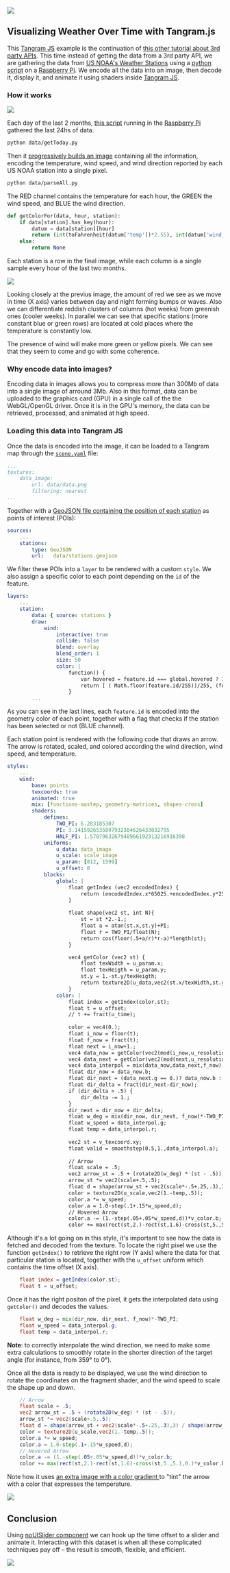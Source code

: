 ![](imgs/00.gif)

## Visualizing Weather Over Time with Tangram.js

This [Tangram JS](https://github.com/tangrams/tangram) example is the continuation of [this other tutorial about 3rd party APIs](https://github.com/tangrams/WeatherNow). This time instead of getting the data from a 3rd party API, we are gathering the data from [US NOAA's Weather Stations](http://weather.noaa.gov/pub/data/observations/metar/cycles) using a [python script](https://github.com/tangrams/WeatherOverTime/blob/gh-pages/data/getToday.py) on a [Raspberry Pi](https://www.raspberrypi.org/). We encode all the data into an image, then decode it, display it, and animate it using shaders inside [Tangram JS](https://github.com/tangrams/tangram).

### How it works

![](imgs/rpi.jpg)

Each day of the last 2 months, [this script](https://github.com/tangrams/WeatherOverTime/blob/gh-pages/data/getToday.py) running in the [Raspberry Pi](https://www.raspberrypi.org/) gathered the last 24hs of data.

```bash
python data/getToday.py
```

Then it [progressively builds an image](https://github.com/tangrams/WeatherOverTime/blob/gh-pages/data/parseAll.py) containing all the information, encoding the temperature, wind speed, and wind direction reported by each US NOAA station into a single pixel.

```bash
python data/parseAll.py
```

The RED channel contains the temperature for each hour, the GREEN the wind speed, and BLUE the wind direction.

```python
def getColorFor(data, hour, station):
    if data[station].has_key(hour):
        datum = data[station][hour]
        return (int(toFahrenheit(datum['temp'])*2.55), int(datum['wind_speed']*5), int((datum['wind_deg']/360)*255), 255)
    else:
        return None
```

Each station is a row in the final image, while each column is a single sample every hour of the last two months.

![](data/data.png)

Looking closely at the previus image, the amount of red we see as we move in time (X axis) varies between day and night forming bumps or waves. Also we can differentiate reddish clusters of columns (hot weeks) from greenish ones (cooler weeks). In parallel we can see that specific stations (more constant blue or green rows) are located at cold places where the temperature is constantly low. 

The presence of wind will make more green or yellow pixels. We can see that they seem to come and go with some coherence.

### Why encode data into images?

Encoding data in images allows you to compress more than 300Mb of data into a single image of arround 3Mb. Also in this format, data can be uploaded to the graphics card (GPU) in a single call of the the WebGL/OpenGL driver. Once it is in the GPU's memory, the data can be retrieved, processed, and animated at high speed.

### Loading this data into Tangram JS

Once the data is encoded into the image, it can be loaded to a Tangram map through the [```scene.yaml```](https://github.com/tangrams/WeatherOverTime/blob/gh-pages/scene.yaml#L21-L24) file:

```yaml
...
textures:
    data_image:
        url: data/data.png
        filtering: nearest
...
```

Together with a [GeoJSON file containing the position of each station](https://github.com/tangrams/WeatherOverTime/blob/gh-pages/scene.yaml#L15-L17) as points of interest (POIs):

```YAML
sources:
    ...
    stations:
        type: GeoJSON
        url:   data/stations.geojson
```

We filter these POIs into a ```layer``` to be rendered with a custom ```style```. We also assign a specific color to each point depending on the ```id``` of the feature.

```YAML
layers:
    ...
    station:
        data: { source: stations }            
        draw:
            wind:
                interactive: true
                collide: false
                blend: overlay
                blend_order: 1
                size: 50
                color: |
                    function() {
                        var hovered = feature.id === global.hovered ? 1 : 0;
                        return [ ( Math.floor(feature.id/255))/255, (feature.id%255)/255, hovered ]; 
                    }
        ...
```

As you can see in the last lines, each ```feature.id``` is encoded into the geometry color of each point, together with a flag that checks if the station has been selected or not (BLUE channel).

Each station point is rendered with the following code that draws an arrow. The arrow is rotated, scaled, and colored according the wind direction, wind speed, and temperature.

```YAML
styles:
    ...
    wind:
        base: points
        texcoords: true
        animated: true
        mix: [functions-aastep, geometry-matrices, shapes-cross]
        shaders:
            defines:
                TWO_PI: 6.283185307
                PI: 3.1415926535897932384626433832795
                HALF_PI: 1.5707963267948966192313216916398
            uniforms:
                u_data: data_image
                u_scale: scale_image
                u_param: [812, 1599]
                u_offset: 0
            blocks: 
                global: |
                    float getIndex (vec2 encodedIndex) {
                        return (encodedIndex.x*65025.+encodedIndex.y*255.)+.5;
                    }
                    
                    float shape(vec2 st, int N){
                        st = st *2.-1.;
                        float a = atan(st.x,st.y)+PI;
                        float r = TWO_PI/float(N);
                        return cos(floor(.5+a/r)*r-a)*length(st);
                    }

                    vec4 getColor (vec2 st) {
                        float texWidth = u_param.x;
                        float texHeigth = u_param.y;
                        st.y = 1.-st.y/texHeigth;
                        return texture2D(u_data,vec2(st.x/texWidth,st.y));
                    }
                color: |
                    float index = getIndex(color.st);
                    float t = u_offset;
                    // t += fract(u_time);
                    
                    color = vec4(0.);
                    float i_now = floor(t);
                    float f_now = fract(t);
                    float next = i_now+1.;
                    vec4 data_now = getColor(vec2(mod(i_now,u_resolution.x),index));
                    vec4 data_next = getColor(vec2(mod(next,u_resolution.x),index));
                    vec4 data_interpol = mix(data_now,data_next,f_now);
                    float dir_now = data_now.b;
                    float dir_next = (data_next.g == 0.)? data_now.b : data_next.b;
                    float dir_delta = fract(dir_next-dir_now);
                    if (dir_delta > .5) {
                        dir_delta -= 1.;
                    }
                    dir_next = dir_now + dir_delta;
                    float w_deg = mix(dir_now, dir_next, f_now)*-TWO_PI;
                    float w_speed = data_interpol.g;
                    float temp = data_interpol.r;
                    
                    vec2 st = v_texcoord.xy;
                    float valid = smoothstep(0.5,1.,data_interpol.a);
                    
                    // Arrow
                    float scale = .5;
                    vec2 arrow_st = .5 + (rotate2D(w_deg) * (st - .5));
                    arrow_st *= vec2(scale+.5,.5);
                    float d = shape(arrow_st + vec2(scale*-.5+.25,.3),3) / shape(arrow_st + vec2(scale*-.5+.25,1.132),3);
                    color = texture2D(u_scale,vec2(1.-temp,.5));
                    color.a *= w_speed;
                    color.a = 1.0-step(.1+.15*w_speed,d);
                    // Hovered Arrow
                    color.a -= (1.-step(.05+.05*w_speed,d))*v_color.b;
                    color += max(rect(st,2.)-rect(st,1.6)-cross(st,5.,5.),0.)*v_color.b;
```

Although it's a lot going on in this style, it's important to see how the data is fetched and decoded from the texture. To locate the right pixel we use the function ```getIndex()``` to retrieve the right row (Y axis) where the data for that particular station is located, together with the ```u_offset``` uniform which contains the time offset (X axis).

```glsl
    float index = getIndex(color.st);
    float t = u_offset;
```

Once it has the right positon of the pixel, it gets the interpolated data using ```getColor()``` and decodes the values.

```glsl
    float w_deg = mix(dir_now, dir_next, f_now)*-TWO_PI;
    float w_speed = data_interpol.g;
    float temp = data_interpol.r;
```

**Note**: to correctly interpolate the wind direction, we need to make some extra calculations to smoothly rotate in the shorter direction of the target angle (for instance, from 359° to 0°).

Once all the data is ready to be displayed, we use the wind direction to rotate the coordinates on the fragment shader, and the wind speed to scale the shape up and down.

```glsl
    // Arrow
    float scale = .5;
    vec2 arrow_st = .5 + (rotate2D(w_deg) * (st - .5));
    arrow_st *= vec2(scale+.5,.5);
    float d = shape(arrow_st + vec2(scale*-.5+.25,.3),3) / shape(arrow_st + vec2(scale*-.5+.25,1.132),3);
    color = texture2D(u_scale,vec2(1.-temp,.5));
    color.a *= w_speed;
    color.a = 1.0-step(.1+.15*w_speed,d);
    // Hovered Arrow
    color.a -= (1.-step(.05+.05*w_speed,d))*v_color.b;
    color += max(rect(st,2.)-rect(st,1.6)-cross(st,5.,5.),0.)*v_color.b;
```

Note how it uses [an extra image with a color gradient ](https://github.com/tangrams/WeatherOverTime/blob/gh-pages/scene.yaml#L25-L26) to "tint" the arrow with a color that expresses the temperature.

![](imgs/scale.png)


## Conclusion

Using [noUISlider component](http://refreshless.com/nouislider/) we can hook up the time offset to a slider and animate it. Interacting with this dataset is when all these complicated techniques pay off – the result is smooth, flexible, and efficient.

![](imgs/00.gif)
